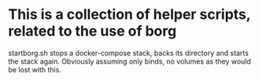 # This is a collection of helper scripts, related to the use of borg

startborg.sh stops a docker-compose stack, backs its directory and starts the stack again. Obviously assuming only binds, no volumes as they would be lost with this.
